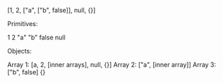 [1, 2, ["a", ["b", false]], null, {}]

Primitives:

1
2
"a"
"b"
false
null


Objects:

Array 1: [a, 2, [inner arrays], null, {}]
Array 2: ["a", [inner array]]
Array 3: ["b", false]
{}